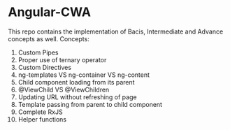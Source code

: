 # Angular-CWA
 This repo contains the implementation of Bacis, Intermediate and Advance concepts as well.
 Concepts:
 1. Custom Pipes
 2. Proper use of ternary operator
 3. Custom Directives
 4. ng-templates VS ng-container VS ng-content
 5. Child component loading from its parent
 6. @ViewChild VS @ViewChildren
 7. Updating URL without refreshing of page
 8. Template passing from parent to child component
 9. Complete RxJS
 10. Helper functions
